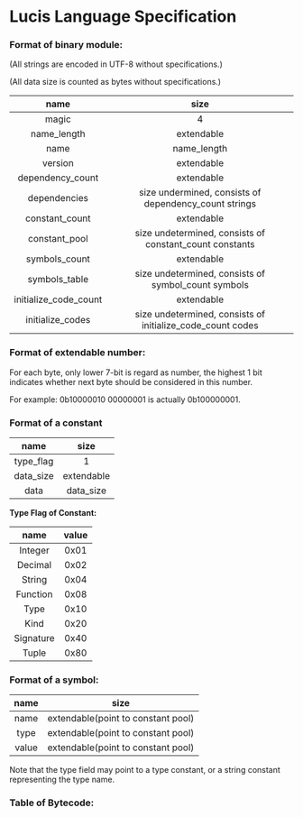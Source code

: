 # Lucis Language Specification

### Format of binary module:

(All strings are encoded in UTF-8 without specifications.)

(All data size is counted as bytes without specifications.)

|         name          |                            size                            |
|:---------------------:|:----------------------------------------------------------:|
|         magic         |                             4                              |
|      name_length      |                         extendable                         |
|         name          |                        name_length                         |
|        version        |                         extendable                         |
|   dependency_count    |                         extendable                         |
|     dependencies      |   size undermined, consists of dependency_count strings    |
|    constant_count     |                         extendable                         |
|     constant_pool     |  size undetermined, consists of constant_count constants   |
|     symbols_count     |                         extendable                         |
|     symbols_table     |    size undetermined, consists of symbol_count symbols     |
| initialize_code_count |                         extendable                         |
|   initialize_codes    | size undetermined, consists of initialize_code_count codes |

### Format of extendable number:

For each byte, only lower 7-bit is regard as number, the highest 1 bit indicates whether next byte should be considered
in this number.

For example: 0b10000010 00000001 is actually 0b100000001.

### Format of a constant

|   name    |    size     |
|:---------:|:-----------:|
| type_flag |      1      |
| data_size | extendable  |
|   data    |  data_size  |

**Type Flag of Constant:**

|   name    | value |
|:---------:|:-----:|
|  Integer  | 0x01  |
|  Decimal  | 0x02  |
|  String   | 0x04  |
| Function  | 0x08  |
|   Type    | 0x10  |
|   Kind    | 0x20  |
| Signature | 0x40  |
|   Tuple   | 0x80  |

### Format of a symbol:

|   name    |                size                 |
|:---------:|:-----------------------------------:|
|   name    | extendable(point to constant pool)  |
|   type    | extendable(point to constant pool)  |
|   value   | extendable(point to constant pool)  |

Note that the type field may point to a type constant, or a string constant representing the type name.

### Table of Bytecode:

